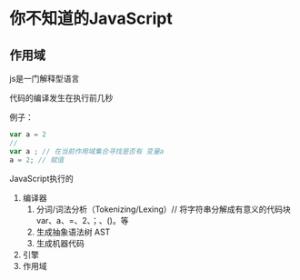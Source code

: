 # 你不知道的JavaScript 

## 作用域

js是一门解释型语言

代码的编译发生在执行前几秒

例子：

```js
var a = 2
// 
var a ; // 在当前作用域集合寻找是否有 变量a
a = 2; // 赋值
```

JavaScript执行的

1. 编译器
   1. 分词/词法分析（Tokenizing/Lexing）// 将字符串分解成有意义的代码块 var、a、=、2、；、()。等
   2. 生成抽象语法树 AST
   3. 生成机器代码
2. 引擎
3. 作用域